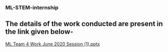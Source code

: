 ### ML-STEM-internship
## The details of the work conducted are present in the link given below-

[ML Team 4 Work June 2020 Session (1).pptx](https://github.com/ananyade2412/ML-STEM-internship/files/5975346/ML.Team.4.Work.June.2020.Session.1.pptx)

